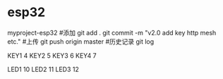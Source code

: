 # esp32
myproject-esp32
#添加
git add .
git commit -m "v2.0 add key http mesh etc."
#上传
git push origin master
#历史记录
git log


KEY1 4
KEY2 5
KEY3 6
KEY4 7

LED1 10
LED2 11
LED3 12
